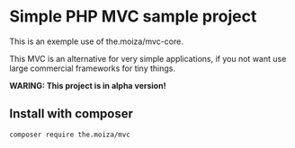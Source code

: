 # Simple PHP MVC sample project

This is an exemple use of the.moiza/mvc-core.

This MVC is an alternative for very simple applications, if you not want use large commercial frameworks for tiny things.

**WARING: This project is in alpha version!**

## Install with composer
```
composer require the.moiza/mvc
```